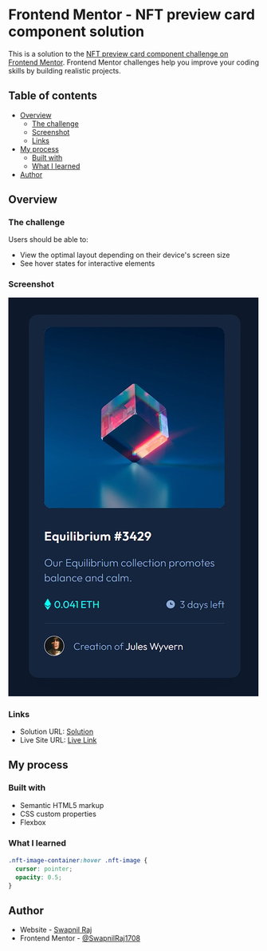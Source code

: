 # Frontend Mentor - NFT preview card component solution

This is a solution to the [NFT preview card component challenge on Frontend Mentor](https://www.frontendmentor.io/challenges/nft-preview-card-component-SbdUL_w0U). Frontend Mentor challenges help you improve your coding skills by building realistic projects. 

## Table of contents

- [Overview](#overview)
  - [The challenge](#the-challenge)
  - [Screenshot](#screenshot)
  - [Links](#links)
- [My process](#my-process)
  - [Built with](#built-with)
  - [What I learned](#what-i-learned)
- [Author](#author)

## Overview

### The challenge

Users should be able to:

- View the optimal layout depending on their device's screen size
- See hover states for interactive elements

### Screenshot

![](./screenshot.jpg)

### Links

- Solution URL: [Solution](https://www.frontendmentor.io/solutions/nft-preview-card-component-using-html-and-css-pnD6T_ZyZR)
- Live Site URL: [Live Link](https://swapnilraj1708.github.io/NFT-Preview-Card-Component/)

## My process

### Built with

- Semantic HTML5 markup
- CSS custom properties
- Flexbox

### What I learned

```css
.nft-image-container:hover .nft-image {
  cursor: pointer;
  opacity: 0.5;
}
```

## Author

- Website - [Swapnil Raj](https://github.com/SwapnilRaj1708)
- Frontend Mentor - [@SwapnilRaj1708](https://www.frontendmentor.io/profile/SwapnilRaj1708)
